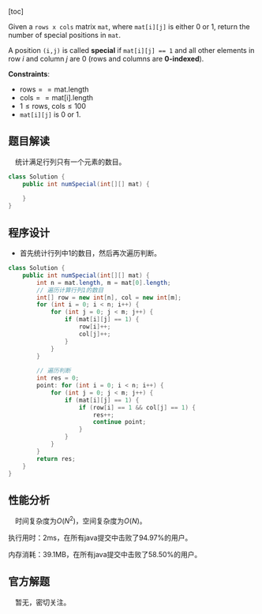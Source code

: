 [toc]

Given a `rows x cols` matrix `mat`, where `mat[i][j]` is either $0$ or $1$, return the number of special positions in `mat`.

A position `(i,j)` is called **special** if `mat[i][j] == 1` and all other elements in row $i$ and column $j$ are $0$ (rows and columns are **0-indexed**).



**Constraints**:

* $\text{rows} == \text{mat.length}$
* $\text{cols} == \text{mat[i].length}$
* $1 \le \text{rows, cols} \le 100$
* `mat[i][j]` is $0$ or $1$.



## 题目解读

&emsp;统计满足行列只有一个元素的数目。

```java
class Solution {
    public int numSpecial(int[][] mat) {
        
    }
}
```

## 程序设计

* 首先统计行列中$1$的数目，然后再次遍历判断。

```java
class Solution {
    public int numSpecial(int[][] mat) {
        int n = mat.length, m = mat[0].length;
        // 遍历计算行列1的数目
        int[] row = new int[n], col = new int[m];
        for (int i = 0; i < n; i++) {
            for (int j = 0; j < m; j++) {
                if (mat[i][j] == 1) {
                    row[i]++;
                    col[j]++;
                }
            }
        }
        
        // 遍历判断
        int res = 0;
        point: for (int i = 0; i < n; i++) {
            for (int j = 0; j < m; j++) {
                if (mat[i][j] == 1) {
                    if (row[i] == 1 && col[j] == 1) {
                        res++;
                        continue point;
                    }
                }
            }
        }
        return res;
    }
}
```

## 性能分析

&emsp;时间复杂度为$O(N^2)$，空间复杂度为$O(N)$。

执行用时：2ms，在所有java提交中击败了94.97%的用户。

内存消耗：39.1MB，在所有java提交中击败了58.50%的用户。

## 官方解题

&emsp;暂无，密切关注。